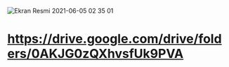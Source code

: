 ![Ekran Resmi 2021-06-05 02 35 01](https://user-images.githubusercontent.com/7466686/120872209-a9dce080-c5a6-11eb-832c-95908b8afa55.jpg)

# https://drive.google.com/drive/folders/0AKJG0zQXhvsfUk9PVA
